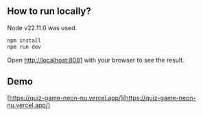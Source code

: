 ## How to run locally?

Node v22.11.0 was used.

```bash
npm install
npm run dev
```

Open [http://localhost:8081](http://localhost:8081) with your browser to see the result.

## Demo

[https://quiz-game-neon-nu.vercel.app/](https://quiz-game-neon-nu.vercel.app/)
